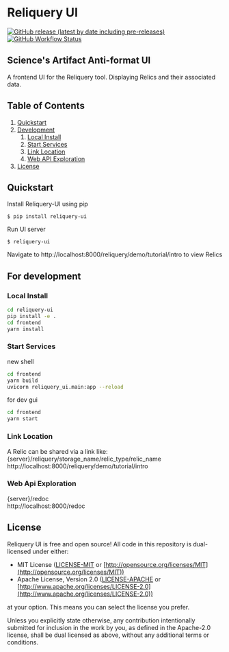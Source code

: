 # Reliquery UI
[![GitHub release (latest by date including pre-releases)](https://img.shields.io/github/v/release/The-Dev-Effect/reliquery-ui?include_prereleases)](https://pypi.org/project/reliquery-ui/)
[![GitHub Workflow Status](https://img.shields.io/github/workflow/status/The-Dev-Effect/reliquery-ui/Python%20package)](https://github.com/The-Dev-Effect/reliquery-ui/actions/workflows/main.yml)

## Science's Artifact Anti-format UI
A frontend UI for the Reliquery tool. Displaying Relics and their associated data. 

## Table of Contents
1. [Quickstart](#start)
2. [Development](#dev)
    1. [Local Install](#loc)
    2. [Start Services](#serv)
    3. [Link Location](#link)
    4. [Web API Exploration](#api)
3. [License](#lic)

## Quickstart <a name="start"></a>
Install Reliquery-UI using pip
```
$ pip install reliquery-ui
```
Run UI server
```
$ reliquery-ui
```
Navigate to http://localhost:8000/reliquery/demo/tutorial/intro to view Relics

## For development<a name="dev"></a>

### Local Install<a name="loc"></a>
```bash
cd reliquery-ui
pip install -e .
cd frontend
yarn install
```
### Start Services
new shell
```bash
cd frontend
yarn build
uvicorn reliquery_ui.main:app --reload
```
for dev gui
```bash
cd frontend
yarn start
```

### Link Location<a name="link"></a>
A Relic can be shared via a link like:
<br />
{server}/reliquery/storage_name/relic_type/relic_name
<br />
http://localhost:8000/reliquery/demo/tutorial/intro

### Web Api Exploration<a name="api"></a>
{server}/redoc
<br />
http://localhost:8000/redoc

## License<a name="lic"></a>

Reliquery UI is free and open source! All code in this repository is dual-licensed under either:

* MIT License ([LICENSE-MIT](docs/LICENSE-MIT) or [http://opensource.org/licenses/MIT](http://opensource.org/licenses/MIT))
* Apache License, Version 2.0 ([LICENSE-APACHE](docs/LICENSE-APACHE) or [http://www.apache.org/licenses/LICENSE-2.0](http://www.apache.org/licenses/LICENSE-2.0))

at your option. This means you can select the license you prefer.

Unless you explicitly state otherwise, any contribution intentionally submitted
for inclusion in the work by you, as defined in the Apache-2.0 license, shall be dual licensed as above, without any
additional terms or conditions.
